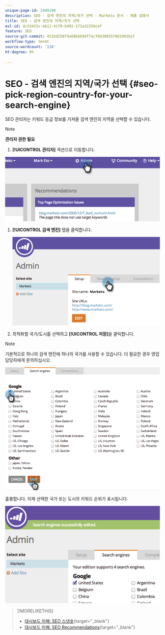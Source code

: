 ```yaml
---
unique-page-id: 2949190
description: SEO - 검색 엔진의 지역/국가 선택 - Marketo 문서 - 제품 설명서
title: SEO - 검색 엔진의 지역/국가 선택
exl-id: dc53415c-eb11-41f9-b992-172a32359cef
feature: SEO
source-git-commit: 431bd258f9a68bbb9df7acf043085578d3d91b1f
workflow-type: tm+mt
source-wordcount: '118'
ht-degree: 0%

---
```


# SEO - 검색 엔진의 지역/국가 선택 {#seo-pick-region-country-for-your-search-engine}

SEO 관리자는 키워드 등급 정보를 가져올 검색 엔진의 지역을 선택할 수 있습니다.

>[!NOTE]
>
>**관리자 권한 필요**

1. **[!UICONTROL 관리자]** 섹션으로 이동합니다.

![](assets/image2014-9-17-21-3a6-3a43.png)

1. **[!UICONTROL 검색 엔진]** 탭을 클릭합니다.

   ![](assets/image2014-9-17-21-3a7-3a25.png)

1. 최적화할 국가/도시를 선택하고 **[!UICONTROL 저장]**&#x200B;을 클릭합니다.

>[!NOTE]
>
>기본적으로 하나의 검색 엔진에 하나의 국가를 사용할 수 있습니다. 더 필요한 경우 영업 담당자에게 문의하십시오.

![](assets/image2014-9-17-21-3a8-3a8.png)

훌륭합니다. 이제 선택한 국가 또는 도시의 키워드 순위가 표시됩니다.

![](assets/image2014-9-17-21-3a8-3a15.png)

>[!MORELIKETHIS]
>
>* [대시보드 이해: SEO 스냅숏](/help/marketo/product-docs/additional-apps/seo/understanding-seo/understanding-the-seo-dashboard-seo-snapshot.md){target="_blank"}
>* [대시보드 이해: SEO Recommendations](/help/marketo/product-docs/additional-apps/seo/understanding-seo/understanding-the-seo-dashboard-seo-recommendations.md){target="_blank"}
